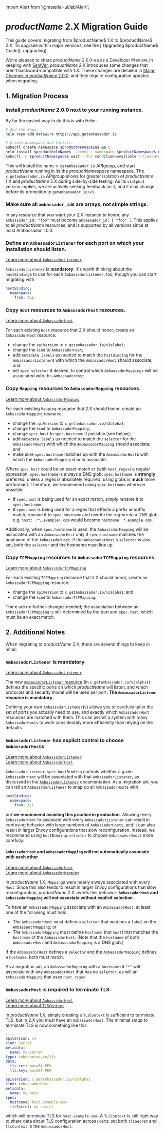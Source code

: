 import Alert from '@material-ui/lab/Alert';

# $productName$ 2.X Migration Guide

<Alert severity="info">
  This guide covers migrating from $productName$ 1.X to $productName$ 2.X. To upgrade within major versions, see the
  [ Upgrading $productName$ Guide](../upgrading).
</Alert>

We're pleased to share $productName$ 2.0.0-ea as a Developer Preview. In keeping with [SemVer](https://semver.org),
$productName$ 2.X introduces some changes that aren't backward-compatible with 1.X. These changes are detailed in
[Major Changes in $productName$ 2.0.0](../../about/changes-2.0.0), and they require configuration updates when
migrating.

## 1. Migration Process

### Install $productName$ 2.0.0 next to your running instance.

By far the easiest way to do this is with Helm:

```sh
# Add the Repo:
helm repo add datawire https://app.getambassador.io

# Create Namespace and Install:
kubectl create namespace $productNamespace$ && \
helm install $productHelmName$ --devel --namespace $productNamespace$ datawire/$productHelmName$ && \
kubectl -n $productNamespace$ wait --for condition=available --timeout=90s deploy -lapp.kubernetes.io/instance=$productHelmName$
```

This will install the name `x.getambassador.io` APIgroup, and start $productName$ running in its the
$productNamespace$ namespace. The `x.getambassador.io` APIgroup allows for greater isolation of
$productName$ 1.X and $productName$ 2.X during side-by-side testing. As its `v3alpha1` version implies,
we are actively seeking feedback on it, and it may change before its promotion to `getambassador.io/v3`.

### Make sure all `ambassador_id`s are arrays, not simple strings.

In any resource that you want your 2.X instance to honor, any `ambassador_id: "foo"` must become
`ambassador_id: [ "foo" ]`. This applies to all $productName$ resources, and is supported by all versions
since at least Ambassador 1.0.0.

### Define an `AmbassadorListener` for each port on which your installation should listen.

<Alert severity="info">
  <a href="../../running/ambassadorlistener">Learn more about <code>AmbassadorListener</code></a>
</Alert>

`AmbassadorListener` is **mandatory**. It's worth thinking about the `hostBinding`s to use for
each `AmbassadorListener`, too, though you can start migrating with

```yaml
hostBinding:
  namespace:
    from: ALL
```

### Copy `Host` resources to `AmbassadorHost` resources.

<Alert severity="info">
  <a href="../../running/host-crd">Learn more about <code>AmbassadorHost</code></a>
</Alert>

For each existing `Host` resource that 2.X should honor, create an `AmbassadorHost` resource:

- change the `apiVersion` to `x.getambassador.io/v3alpha1`;
- change the `kind` to `AmbassadorHost`;
- add `metadata.labels` as needed to match the `hostBinding` for the `AmbassadorListener`s with which
  the `AmbassadorHost` should associate; and
- set `spec.selector` if desired, to control which `AmbassadorMappings` will be associated with this `AmbassadorHost`.

### Copy `Mapping` resources to `AmbassadorMapping` resources.

<Alert severity="info">
  <a href="../using/intro-mappings">Learn more about <code>AmbassadorMapping</code></a>
</Alert>

For each existing `Mapping` resource that 2.X should honor, create an `AmbassadorMapping` resource:

- change the `apiVersion` to `x.getambassador.io/v3alpha1`;
- change the `kind` to `AmbassadorMapping`;
- change `spec.host` to `spec.hostname` if possible (see below);
- add `metadata.labels` as needed to match the `selector` for the `AmbassadorHost`s with which
  the `AmbassadorMapping` should associate; and
- make sure `spec.hostname` matches up with the `AmbassadorHost`s with which the `AmbassadorMapping` should associate.

Where `spec.host` could be an exact match or (with `host_regex`) a regular expression, `spec.hostname` is always a DNS
glob. `spec.hostname` is **strongly** preferred, unless a regex is absolutely required: using globs is **much** more
performant. Therefore, we recommend using `spec.hostname` wherever possible:

- if `spec.host` is being used for an exact match, simply rename it to `spec.hostname`.
- if `spec.host` is being used for a regex that effects a prefix or suffix match, rename it
  to `spec.hostname` and rewrite the regex into a DNS glob, e.g. `host: .*\.example\.com` would become
  `hostname: *.example.com`.

Additionally, when `spec.hostname` is used, the `AmbassadorMapping` will be associated with an `AmbassadorHost` only
if `spec.hostname` matches the hostname of the `AmbassadorHost`. If the `AmbassadorHost`'s `selector` is also set,
both the `selector` and the hostname must line up.

### Copy `TCPMapping` resources to `AmbassadorTCPMapping` resources.

<Alert severity="info">
  <a href="../using/tcpmappings">Learn more about <code>AmbassadorTCPMapping</code></a>
</Alert>

For each existing `TCPMapping` resource that 2.X should honor, create an `AmbassadorTCPMapping` resource:

- change the `apiVersion` to `x.getambassador.io/v3alpha1`; and
- change the `kind` to `AmbassadorTCPMapping`.

There are no further changes needed; the association between an `AmbassadorTCPMapping` is still determined by
the port and `spec.host`, which must be an exact match.

## 2. Additional Notes

When migrating to $productName$ 2.X, there are several things to keep in mind:

### `AmbassadorListener` is mandatory

<Alert severity="info">
  <a href="../../running/ambassadorlistener">Learn more about <code>AmbassadorListener</code></a>
</Alert>

The new [`AmbassadorListener` resource](../../running/ambassadorlistener) (in `x.getambassador.io/v3alpha1`) defines the
specific ports on which $productName$ will listen, and which protocols and security model will be used per port. **The
`AmbassadorListener` resource is mandatory.**

Defining your own `AmbassadorListener`(s) allows you to carefully tailor the set of ports you actually need to use, and
exactly which `AmbassadorHost` resources are matched with them. This can permit a system with many `AmbassadorHosts` to
work considerably more efficiently than relying on the defaults.

### `AmbassadorListener` has explicit control to choose `AmbassadorHost`s

<Alert severity="info">
  <a href="../../running/ambassadorlistener">Learn more about <code>AmbassadorListener</code></a><br />
  <a href="../../running/host-crd">Learn more about <code>AmbassadorHost</code></a>
</Alert>

`AmbassadorListener.spec.hostBinding` controls whether a given `AmbassadorHost` will be associated with
that `AmbassadorListener`, as discussed in the [`AmbassadorListener`](../../running/ambassadorlistener) documentation.
As a migration aid, you can tell an `AmbassadorListener` to snap up all `AmbassadorHost`s with

```yaml
hostBinding:
  namespace:
    from: ALL
```

but **we recommend avoiding this practice in production**. Allowing every `AmbassadorHost` to associate with
every `AmbassadorListener` can result in confusing behavior with large numbers of `AmbassadorHost`s, and it
can also result in larger Envoy configurations that slow reconfiguration. Instead, we recommend using
`hostBinding.selector` to choose `AmbassadorHost`s more carefully.

#### `AmbassadorHost` and `AmbassadorMapping` will not automatically associate with each other

<Alert severity="info">
  <a href="../../running/host-crd">Learn more about <code>AmbassadorHost</code></a><br />
  <a href="../../using/intro-mappings">Learn more about <code>AmbassadorMapping</code></a>
</Alert>

In $productName$ 1.X, `Mapping`s were nearly always associated with every `Host`. Since this also tends to
result in larger Envoy configurations that slow reconfiguration, $productName$ 2.X inverts this behavior:
**`AmbassadorHost` and `AmbassadorMapping` will not associate without explicit selection**.

To have an `AmbassadorMapping` associate with an `AmbassadorHost`, at least one of the following must hold:

- The `AmbassadorHost` must define a `selector` that matches a `label` on the `AmbassadorMapping`; or
- The `AmbassadorMapping` must define `hostname` (not `host`) that matches the `hostname` of the `AmbassadorHost`.
  (Note that the `hostname` of both `AmbassadorHost` and `AmbasssadorMapping` is a DNS glob.)

If the `AmbassadorHost` defines a `selector` and the `AmbassadorMapping` defines a `hostname`, both must match.

As a migration aid, an `AmbassadorMapping` with a `hostname` of `"*"` will associate with any `AmbassadorHost` that
has no `selector`, as will an `AmbassadorMapping` that uses `host_regex`.

### `AmbassadorHost` is required to terminate TLS.

<Alert severity="info">
  <a href="../../running/host-crd">Learn more about <code>AmbassadorHost</code></a><br />
  <a href="../../running/tls#tlscontext">Learn more about <code>TLSContext</code></a>
</Alert>

In $productName$ 1.X, simply creating a `TLSContext` is sufficient to terminate TLS, but in 2.X you _must_ have an
`AmbassadorHost`. The minimal setup to terminate TLS is now something like this:

```yaml
---
apiVersion: v1
kind: Secret
metadata:
  name: my-secret
type: kubernetes.io/tls
data:
  tls.crt: base64-PEM
  tls.key: base64-PEM
---
apiVersion: x.getambassador.io/v3alpha1
kind: AmbassadorHost
metadata:
  name: my-host
spec:
  hostname: host.example.com
  tlsSecret: my-secret
```

which will terminate TLS for `host.example.com`. A `TLSContext` is still right way to share data about TLS
configuration across `Host`s: set both `tlsSecret` and `tlsContext` in the `AmbassadorHost`.

